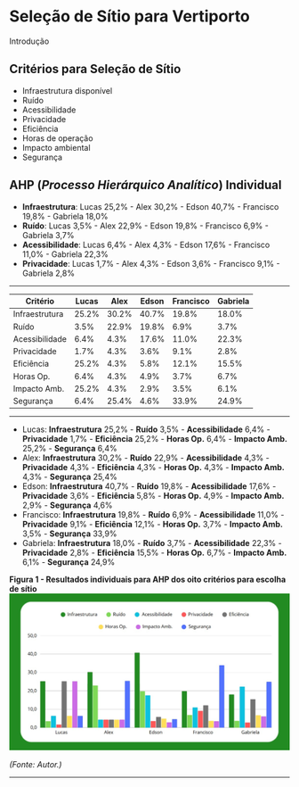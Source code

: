 # **Seleção de Sítio para Vertiporto** 

Introdução

## Critérios para Seleção de Sítio ##

- Infraestrutura disponível
- Ruído
- Acessibilidade
- Privacidade
- Eficiência
- Horas de operação
- Impacto ambiental
- Segurança

## AHP (*Processo Hierárquico Analítico*) Individual ##

- **Infraestrutura**: Lucas 25,2% - Alex 30,2% - Edson 40,7% - Francisco 19,8% - Gabriela 18,0%
- **Ruído**: Lucas 3,5% - Alex 22,9% - Edson 19,8% - Francisco 6,9% - Gabriela 3,7%
- **Acessibilidade**: Lucas 6,4% - Alex 4,3% - Edson 17,6% - Francisco 11,0% - Gabriela 22,3%
- **Privacidade**: Lucas 1,7% - Alex 4,3% - Edson 3,6% - Francisco 9,1% - Gabriela 2,8% 


---

| Critério         | Lucas  | Alex   | Edson  | Francisco | Gabriela |
|-----------------|--------|--------|--------|-----------|----------|
| Infraestrutura  | 25.2%  | 30.2%  | 40.7%  | 19.8%     | 18.0%    |
| Ruído          | 3.5%   | 22.9%  | 19.8%  | 6.9%      | 3.7%     |
| Acessibilidade | 6.4%   | 4.3%   | 17.6%  | 11.0%     | 22.3%    |
| Privacidade    | 1.7%   | 4.3%   | 3.6%   | 9.1%      | 2.8%     |
| Eficiência     | 25.2%  | 4.3%   | 5.8%   | 12.1%     | 15.5%    |
| Horas Op.      | 6.4%   | 4.3%   | 4.9%   | 3.7%      | 6.7%     |
| Impacto Amb.   | 25.2%  | 4.3%   | 2.9%   | 3.5%      | 6.1%     |
| Segurança      | 6.4%   | 25.4%  | 4.6%   | 33.9%     | 24.9%    |

---

- Lucas: **Infraestrutura** 25,2% - **Ruído** 3,5% - **Acessibilidade** 6,4% - **Privacidade** 1,7% - **Eficiência** 25,2% - **Horas Op.** 6,4% - **Impacto Amb.** 25,2% - **Segurança** 6,4%
- Alex: **Infraestrutura** 30,2% - **Ruído** 22,9% - **Acessibilidade** 4,3% - **Privacidade** 4,3% - **Eficiência** 4,3% - **Horas Op.** 4,3% - **Impacto Amb.** 4,3% - **Segurança** 25,4%
- Edson: **Infraestrutura** 40,7% - **Ruído** 19,8% - **Acessibilidade** 17,6% - **Privacidade** 3,6% - **Eficiência** 5,8% - **Horas Op.** 4,9% - **Impacto Amb.** 2,9% - **Segurança** 4,6%
- Francisco: **Infraestrutura** 19,8% - **Ruído** 6,9% - **Acessibilidade** 11,0% - **Privacidade** 9,1% - **Eficiência** 12,1% - **Horas Op.** 3,7% - **Impacto Amb.** 3,5% - **Segurança** 33,9%
- Gabriela: **Infraestrutura** 18,0% - **Ruído** 3,7% - **Acessibilidade** 22,3% - **Privacidade** 2,8% - **Eficiência** 15,5% - **Horas Op.** 6,7% - **Impacto Amb.** 6,1% - **Segurança** 24,9%

**Figura 1 - Resultados individuais para AHP dos oito critérios para escolha de sítio**  
![Figura 1 - Resultados individuais para AHP dos oito critérios para escolha de sítio](assets/ahpindi.jpg)  

*(Fonte: Autor.)* 

---


